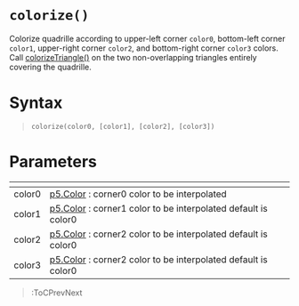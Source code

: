# `colorize()`

Colorize quadrille according to upper-left corner `color0`, bottom-left corner `color1`, upper-right corner `color2`, and bottom-right corner `color3` colors. Call [colorizeTriangle()](/docs/vc/colorize_triangle) on the two non-overlapping triangles entirely covering the quadrille.
# Syntax

> `colorize(color0, [color1], [color2], [color3])`

# Parameters

| <!-- --> | <!-- -->                                                                                               |
|----------|--------------------------------------------------------------------------------------------------------|
| color0   | [p5.Color](https://p5js.org/reference/#/p5.Color) : corner0 color to be interpolated                   |
| color1   | [p5.Color](https://p5js.org/reference/#/p5.Color) : corner1 color to be interpolated default is color0 |
| color2   | [p5.Color](https://p5js.org/reference/#/p5.Color) : corner2 color to be interpolated default is color0 |
| color3   | [p5.Color](https://p5js.org/reference/#/p5.Color) : corner2 color to be interpolated default is color0 |

> :ToCPrevNext